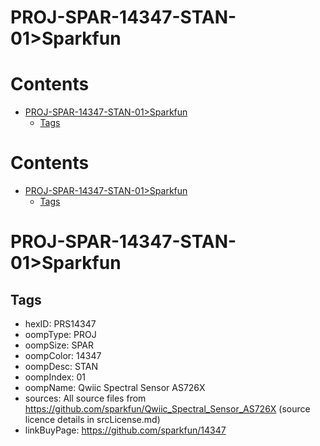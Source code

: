 
PROJ-SPAR-14347-STAN-01>Sparkfun
================================

Contents
========

* [PROJ-SPAR-14347-STAN-01>Sparkfun](#proj-spar-14347-stan-01sparkfun)
	* [Tags](#tags)

Contents
========

* [PROJ-SPAR-14347-STAN-01>Sparkfun](#proj-spar-14347-stan-01sparkfun)
	* [Tags](#tags)

# PROJ-SPAR-14347-STAN-01>Sparkfun

## Tags

- hexID: PRS14347
- oompType: PROJ
- oompSize: SPAR
- oompColor: 14347
- oompDesc: STAN
- oompIndex: 01
- oompName: Qwiic Spectral Sensor AS726X
- sources: All source files from https://github.com/sparkfun/Qwiic_Spectral_Sensor_AS726X (source licence details in srcLicense.md)
- linkBuyPage: https://github.com/sparkfun/14347

